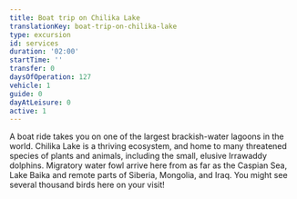 ```yaml
---
title: Boat trip on Chilika Lake
translationKey: boat-trip-on-chilika-lake
type: excursion
id: services
duration: '02:00'
startTime: ''
transfer: 0
daysOfOperation: 127
vehicle: 1
guide: 0
dayAtLeisure: 0
active: 1
---
```

A boat ride takes you on one of the largest brackish-water lagoons in the world. Chilika Lake is a thriving ecosystem, and home to many threatened species of plants and animals, including the small, elusive Irrawaddy dolphins. Migratory water fowl arrive here from as far as the Caspian Sea, Lake Baika and remote parts of Siberia, Mongolia, and Iraq. You might see several thousand birds here on your visit! 